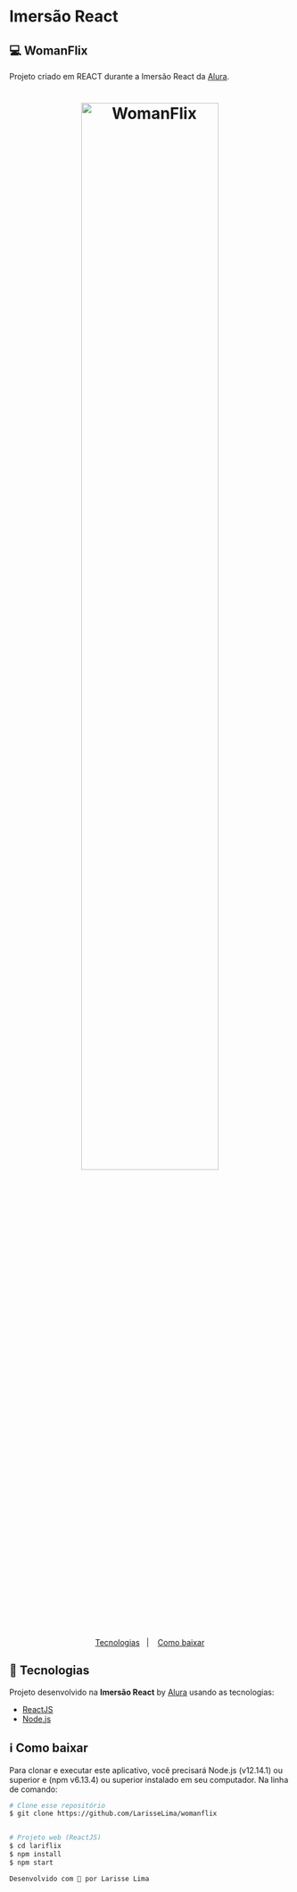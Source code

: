 # Imersão React

## 💻 WomanFlix
Projeto criado em REACT durante a Imersão React da [Alura](https://www.alura.com.br/).



<h1 align="center">
    <img style="width:70%" alt="WomanFlix" src="https://fontmeme.com/permalink/200803/ff335ef34a8e354550fd60118e9ee836.png" />
    <br>
</h1>



<p align="center">
  <a href="#rocket-technologies">Tecnologias</a>&nbsp;&nbsp;&nbsp;|&nbsp;&nbsp;&nbsp;
  <a href="#information_source-how-to-use">Como baixar</a>
</p>


## :rocket: Tecnologias

Projeto desenvolvido na  **Imersão React** by [Alura](https://www.alura.com.br/) usando as tecnologias:

-  [ReactJS](https://reactjs.org/)
-  [Node.js](nodejs)


## :information_source: Como baixar



Para clonar e executar este aplicativo, você precisará Node.js (v12.14.1) ou superior e (npm v6.13.4) ou superior instalado em seu computador. Na linha de comando:
```bash
# Clone esse repositório
$ git clone https://github.com/LarisseLima/womanflix


# Projeto web (ReactJS)
$ cd lariflix
$ npm install
$ npm start

Desenvolvido com 💜 por Larisse Lima 
